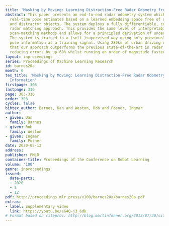 ```yaml
---
title: 'Masking by Moving: Learning Distraction-Free Radar Odometry from Pose Information'
abstract: This paper presents an end-to-end radar odometry system which delivers robust,
  real-time pose estimates based on a learned embedding space free of sensing artefacts
  and distractor objects. The system deploys a fully differentiable, correlation-based
  radar matching approach. This provides the same level of interpretability as established
  scan-matching methods and allows for a principled derivation of uncertainty estimates.
  The system is trained in a (self-)supervised way using only previously obtained
  pose information as a training signal. Using 280km of urban driving data, we demonstrate
  that our approach outperforms the previous state-of-the-art in radar odometry by
  reducing errors by up 68% whilst running an order of magnitude faster.
layout: inproceedings
series: Proceedings of Machine Learning Research
id: barnes20a
month: 0
tex_title: 'Masking by Moving: Learning Distraction-Free Radar Odometry from Pose
  Information'
firstpage: 303
lastpage: 316
page: 303-316
order: 303
cycles: false
bibtex_author: Barnes, Dan and Weston, Rob and Posner, Ingmar
author:
- given: Dan
  family: Barnes
- given: Rob
  family: Weston
- given: Ingmar
  family: Posner
date: 2020-05-12
address: 
publisher: PMLR
container-title: Proceedings of the Conference on Robot Learning
volume: '100'
genre: inproceedings
issued:
  date-parts:
  - 2020
  - 5
  - 12
pdf: http://proceedings.mlr.press/v100/barnes20a/barnes20a.pdf
extras:
- label: Supplementary video
  link: https://youtu.be/eG4Q-j3_6dk
# Format based on citeproc: http://blog.martinfenner.org/2013/07/30/citeproc-yaml-for-bibliographies/
---
```

